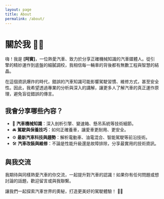 ```yaml
---
layout: page
title: About
permalink: /about/
---
```


# 關於我 🚗💨  

嗨！我是 **[阿賓]**，一位熱愛汽車、致力於分享正確機械知識的汽車媒體人。從引擎的精妙運作到底盤的細膩調校，我相信每一輛車的背後都有無數工程與智慧的結晶。  

在這個資訊爆炸的時代，錯誤的汽車知識可能影響駕駛習慣、維修方式，甚至安全性。因此，我希望透過專業的分析與深入的講解，讓更多人了解汽車的真正運作原理，避免盲從錯誤的傳言。  

## 我會分享哪些內容？  

- 🔧 **汽車機械知識**：深入剖析引擎、變速箱、懸吊系統等技術細節。  
- 🚘 **駕駛與保養技巧**：如何正確養車，讓愛車更耐用、更安全。  
- ⚙️ **最新汽車科技與趨勢**：解析電動車、油電混合、智能駕駛等前沿技術。  
- 🛠️ **汽車改裝與維修**：不論是性能升級還是故障排除，分享最實用的技術資訊。  

## 與我交流  

我期待與同樣熱愛汽車的你交流，一起提升對汽車的認識！如果你有任何問題或想討論的話題，歡迎留言或與我聯繫。  

讓我們一起探索汽車世界的奧秘，打造更美好的駕駛體驗！ 🚗✨  

